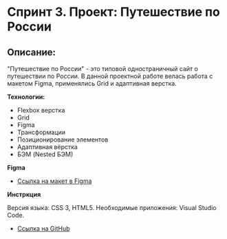 # Спринт 3. Проект: Путешествие по России

## Описание:
"Путешествие по России" - это типовой одностраничный сайт о путешествии по России.
В данной проектной работе велась работа с макетом Figma, применялись Grid и адаптивная верстка.

**Технологии:**

+ Flexbox верстка
+ Grid
+ Figma
+ Трансформации
+ Позиционирование элементов
+ Адаптивная вёрстка
+ БЭМ (Nested БЭМ)

**Figma**

* [Ссылка на макет в Figma](https://www.figma.com/file/5S2WSbEFL6awjVWJ0NWL8Q/Sprint-3_-Russia-_-desktop-mobile?node-id=28503%3A0)

**Инстркция**

Версия языка: CSS 3, HTML5. Необходимые приложения: Visual Studio Code.

* [Ссылка на GitHub](https://glebmilovanov.github.io/yet-another-project/)
